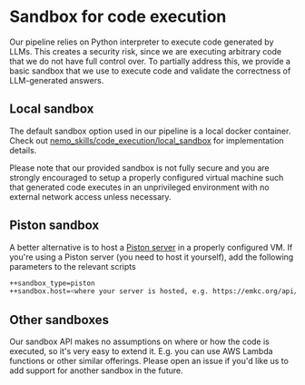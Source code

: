 # Sandbox for code execution

Our pipeline relies on Python interpreter to execute code generated by LLMs. This creates a security risk,
since we are executing arbitrary code that we do not have full control over. To partially address this,
we provide a basic sandbox that we use to execute code and validate the correctness of LLM-generated answers.

## Local sandbox

The default sandbox option used in our pipeline is a local docker container.
Check out [nemo_skills/code_execution/local_sandbox](https://github.com/Kipok/NeMo-Skills/blob/main/nemo_skills/code_execution/local_sandbox)
for implementation details.

Please note that our provided sandbox is not fully secure and you are strongly encouraged to
setup a properly configured virtual machine such that generated code executes in an unprivileged environment
with no external network access unless necessary.

## Piston sandbox

A better alternative is to host a [Piston server](https://github.com/engineer-man/piston)
in a properly configured VM. If you're using a Piston server (you need to host it yourself),
add the following parameters to the relevant scripts

```bash
++sandbox_type=piston
++sandbox.host=<where your server is hosted, e.g. https://emkc.org/api/v2/piston>
```

## Other sandboxes

Our sandbox API makes no assumptions on where or how the code is executed, so it's very easy
to extend it. E.g. you can use AWS Lambda functions or other similar offerings.
Please open an issue if you'd like us to add support for another sandbox in the future.